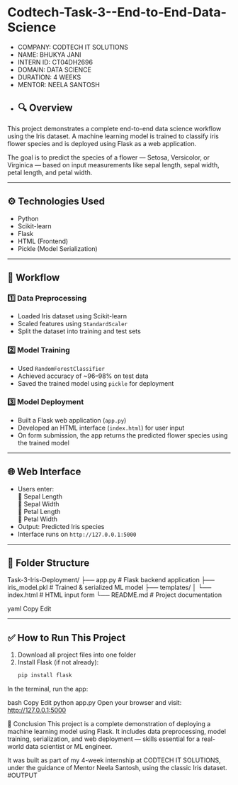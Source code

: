 # Codtech-Task-3--End-to-End-Data-Science
- COMPANY: CODTECH IT SOLUTIONS
- NAME: BHUKYA JANI
- INTERN ID: CT04DH2696
- DOMAIN: DATA SCIENCE
- DURATION: 4 WEEKS
- MENTOR: NEELA SANTOSH
- ## 🔍 Overview
This project demonstrates a complete end-to-end data science workflow using the Iris dataset. A machine learning model is trained to classify iris flower species and is deployed using Flask as a web application.

The goal is to predict the species of a flower — Setosa, Versicolor, or Virginica — based on input measurements like sepal length, sepal width, petal length, and petal width.

---

## ⚙️ Technologies Used
- Python  
- Scikit-learn  
- Flask  
- HTML (Frontend)  
- Pickle (Model Serialization)

---

## 🧠 Workflow

### 1️⃣ Data Preprocessing
- Loaded Iris dataset using Scikit-learn
- Scaled features using `StandardScaler`
- Split the dataset into training and test sets

### 2️⃣ Model Training
- Used `RandomForestClassifier`
- Achieved accuracy of ~96–98% on test data
- Saved the trained model using `pickle` for deployment

### 3️⃣ Model Deployment
- Built a Flask web application (`app.py`)
- Developed an HTML interface (`index.html`) for user input
- On form submission, the app returns the predicted flower species using the trained model

---

## 🌐 Web Interface
- Users enter:  
  🌱 Sepal Length  
  🌱 Sepal Width  
  🌸 Petal Length  
  🌸 Petal Width  
- Output: Predicted Iris species
- Interface runs on `http://127.0.0.1:5000`

---

## 📁 Folder Structure

Task-3-Iris-Deployment/
├── app.py # Flask backend application
├── iris_model.pkl # Trained & serialized ML model
├── templates/
│ └── index.html # HTML input form
└── README.md # Project documentation

yaml
Copy
Edit

---

## ✅ How to Run This Project

1. Download all project files into one folder  
2. Install Flask (if not already):
   ```bash
   pip install flask
In the terminal, run the app:

bash
Copy
Edit
python app.py
Open your browser and visit:
http://127.0.0.1:5000

📌 Conclusion
This project is a complete demonstration of deploying a machine learning model using Flask. It includes data preprocessing, model training, serialization, and web deployment — skills essential for a real-world data scientist or ML engineer.

It was built as part of my 4-week internship at CODTECH IT SOLUTIONS, under the guidance of Mentor Neela Santosh, using the classic Iris dataset.
#OUTPUT
